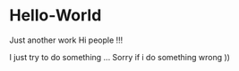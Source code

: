 # Hello-World
Just another work
Hi people !!!


I just try to do something ...
Sorry if i do something wrong ))

